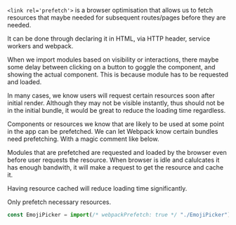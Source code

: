 `<link rel='prefetch'>` is a browser optimisation that allows us to fetch resources that maybe needed for subsequent routes/pages before they are needed.

It can be done through declaring it in HTML, via HTTP header, service workers and webpack.

When we import modules based on visibility or interactions, there maybe some delay between clicking on a button to goggle the component, and showing the actual component. This is because module has to be requested and loaded.

In many cases, we know users will request certain resources soon after initial render. Although they may not be visible instantly, thus should not be in the initial bundle, it would be great to reduce the loading time regardless.

Components or resources we know that are likely to be used at some point in the app can be prefetched. We can let Webpack know certain bundles need prefetching. With a magic comment like below.

Modules that are prefetched are requested and loaded by the browser even before user requests the resource. When browser is idle and calulcates it has enough bandwith, it will make a request to get the resource and cache it.

Having resource cached will reduce loading time significantly.

Only prefetch necessary resources.

```ts
const EmojiPicker = import(/* webpackPrefetch: true */ "./EmojiPicker");
```

